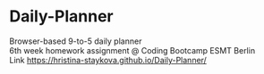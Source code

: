 # Daily-Planner
Browser-based 9-to-5 daily planner
<br>6th week homework assignment @ Coding Bootcamp ESMT Berlin
<br>Link https://hristina-staykova.github.io/Daily-Planner/
